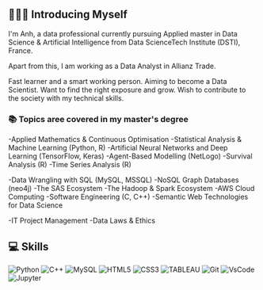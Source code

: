 ## 🙋🏻‍♀️ Introducing Myself

I'm Anh, a data professional currently pursuing Applied master in Data Science & Artificial Intelligence from Data ScienceTech Institute (DSTI), France.

Apart from this, I am working as a Data Analyst in Allianz Trade.

Fast learner and a smart working person. Aiming to become a Data Scientist. Want to find the right exposure and grow. Wish to contribute to the society with my technical skills.

### 📚 Topics aree covered in my master's degree

-Applied Mathematics & Continuous Optimisation
-Statistical Analysis & Machine Learning (Python, R)
-Artificial Neural Networks and Deep Learning (TensorFlow, Keras)
-Agent-Based Modelling (NetLogo)
-Survival Analysis (R)
-Time Series Analysis (R)

-Data Wrangling with SQL (MySQL, MSSQL)
-NoSQL Graph Databases (neo4j)
-The SAS Ecosystem
-The Hadoop & Spark Ecosystem
-AWS Cloud Computing
-Software Engineering (C, C++)
-Semantic Web Technologies for Data Science

-IT Project Management
-Data Laws & Ethics


## :computer: Skills
![Python](https://img.shields.io/badge/Python-FFD43B?style=for-the-badge&logo=python&logoColor=darkgreen.png)
![C++](https://img.shields.io/badge/C%2B%2B-00599C?style=for-the-badge&logo=c%2B%2B&logoColor=white)
![MySQL](https://img.shields.io/badge/MySQL-005C84?style=for-the-badge&logo=mysql&logoColor=white)
![HTML5](https://img.shields.io/badge/HTML5-E34F26?style=for-the-badge&logo=html5&logoColor=white)
![CSS3](https://img.shields.io/badge/CSS3-1572B6?style=for-the-badge&logo=css3&logoColor=white)
![TABLEAU](https://img.shields.io/badge/Tableau-E97627?style=for-the-badge&logo=Tableau&logoColor=white)
![Git](https://img.shields.io/badge/Git-F05032?style=for-the-badge&logo=git&logoColor=white)
![VsCode](https://img.shields.io/badge/Visual_Studio_Code-0078D4?style=for-the-badge&logo=visual%20studio%20code&logoColor=white)
![Jupyter](https://img.shields.io/badge/Jupyter-F37626.svg?&style=for-the-badge&logo=Jupyter&logoColor=white)
